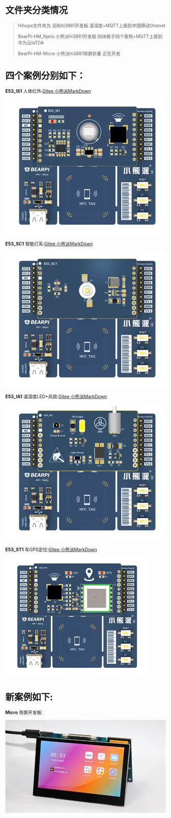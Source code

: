 # 文件夹分类情况
>Hihope文件夹为 润和hi3861开发板 温湿度+MQTT上报到中国移动Onenet
>
>BearPi-HM_Nano 小熊派hi3861开发板 四块板子四个案例+MQTT上报到华为云IoTDA
>
>BearPi-HM-Micro 小熊派hi3881带屏折叠 正在开发

# 四个案例分别如下：

**E53_IS1** 人体红外:[Gitee 小熊派MarkDown](https://gitee.com/bearpi/bearpi-hm_nano/blob/master/applications/BearPi/BearPi-HM_Nano/sample/D11_iot_cloud_oc_infrared/README.md)

![图片](https://github.com/Hny0305Lin/Haohanyh-HAMOS-ProjectX/blob/master/HaohanyhHAMOSProjectX%20Resource/BearPi/%E9%B8%BF%E8%92%99%C2%B7%E5%AD%A3%20Nano/E53_IS1%E5%AE%89%E8%A3%85.png?raw=true)

**E53_SC1** 智能灯系:[Gitee 小熊派MarkDown](https://gitee.com/bearpi/bearpi-hm_nano/blob/master/applications/BearPi/BearPi-HM_Nano/sample/D9_iot_cloud_oc_light/README.md)

![图片](https://github.com/Hny0305Lin/Haohanyh-HAMOS-ProjectX/blob/master/HaohanyhHAMOSProjectX%20Resource/BearPi/%E9%B8%BF%E8%92%99%C2%B7%E5%AD%A3%20Nano/E53_SC1%E5%AE%89%E8%A3%85.png?raw=true)

**E53_IA1** 温湿度LED+风扇:[Gitee 小熊派MarkDown](https://gitee.com/bearpi/bearpi-hm_nano/blob/master/applications/BearPi/BearPi-HM_Nano/sample/D12_iot_cloud_oc_agriculture/README.md)

![图片](https://github.com/Hny0305Lin/Haohanyh-HAMOS-ProjectX/blob/master/HaohanyhHAMOSProjectX%20Resource/BearPi/%E9%B8%BF%E8%92%99%C2%B7%E5%AD%A3%20Nano/E53_IA1%E5%AE%89%E8%A3%85.png?raw=true)

**E53_ST1** 车GPS定位:[Gitee 小熊派MarkDown](https://gitee.com/bearpi/bearpi-hm_nano/blob/master/applications/BearPi/BearPi-HM_Nano/sample/D13_iot_cloud_oc_gps/README.md)

![图片](https://github.com/Hny0305Lin/Haohanyh-HAMOS-ProjectX/blob/master/HaohanyhHAMOSProjectX%20Resource/BearPi/%E9%B8%BF%E8%92%99%C2%B7%E5%AD%A3%20Nano/E53_ST1%E5%AE%89%E8%A3%85.png?raw=true)

# 新案例如下:

**Micro** 带屏开发板:

![图片](https://raw.githubusercontent.com/Hny0305Lin/Haohanyh-HAMOS-ProjectX/master/HaohanyhHAMOSProjectX%20Resource/BearPi/%E9%B8%BF%E8%92%99%C2%B7%E5%8F%94%20Micro/BearPi-HM_Micro.jpg)